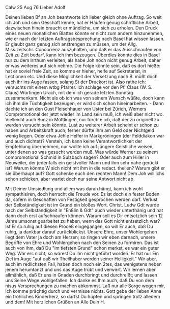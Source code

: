  Calw 25 Aug 76
Lieber Adolf

Deinen lieben Bf an Joh beantworte ich lieber gleich ohne Auftrag. So weit ich Joh und sein Geschäft kenne, hat er Haufen genug schriftliche Arbeit, dazwischen hinein braucht er mündliche, um sich zu erholen. Den Druck eines neuen monatlichen Blattes könnte er nicht zum andern hinzunehmen, wie er nach der letzten Auftragsbesprechung nach Basel hat wissen lassen. Er glaubt ganz genug sich anstrengen zu müssen, um der Allg. Miss.zeitschr. Concurrenz auszuhalten, und daß er das Ausschnaufen von Zeit zu Zeit bedarf, kann ich ihm bezeugen. Überdies könnte dies in Basel nur zu dem Irrthum verleiten, als habe Joh noch nicht genug Arbeit, daher er was weiteres auf sich nehme. Die Folge könnte sein, daß es dort hieße: hat er soviel freie Zeit, so komme er hieher, helfe auf Sekretariat, in Lectionen etc. Und diese Möglichkeit der Versetzung nach B. müßt doch auch ihr ins Auge fassen, solang St der Druckort ist. Also rathe ich: versuchts mit einem wtbg Pfarrer. Ich schlage vor den Pf. Claus (W. S. Claus) Würtingen Urach, mit dem ich gerade letzten Sonntag zusammenkam. Nicht als ob ich was von seinem Wunsch wüßte, doch kann ich ihm die Tüchtigkeit bezeugen, er wird sich schon hineinarbeiten. - Dann dachte ich an den Gust Fleischhauer von Uster bei Zürich, Werners Compromotional der jetzt wieder im Land sein muß, ich weiß aber nicht wo. Vielleicht auch Bunz in Möttlingen, nur fürchte ich, daß der zu originell zu werden versucht sein könnte. Lust zu weiterer Arbeit scheint er schon zu haben und Arbeitskraft auch; ferner dürfte ihm am Geld oder Nichtgeld wenig liegen. Oder etwa Jehle Helfer in Markgröningen (der Felddiakon war und auch dichtet)? Versteh, ich kann keine Verantwortlichkeit der Empfehlung übernehmen, nur wollte ich auf jüngere Geistliche weisen, unter denen so was gesucht werden muß. Was würde Werner zu seinem compromotional Schmid in Sulzbach sagen? Oder auch zum Hiller in Neuweiler, der jedenfalls ein geistvoller Mann und ihm sehr nahe gerückt ist? Warum könnte W sich nicht mit ihm in die redact. theilen? Warum gibt er sie überhaupt auf? Gott schenke euch den rechten Mann! Dem Joh will ichs schon schicken, aber wartet doch nur seine Antwort nicht ab.

Mit Deiner Umsiedlung und allem was daran hängt, kann ich wohl sympathisiren, doch herrscht die Freude vor. Es ist doch ein fester Boden da, sofern in Geschäften von Festigkeit gesprochen werden darf. Verlust der Selbständigkeit ist im Grund ein bloßes Wort. Christ. Ludw Gdt wurde nach der Selbständigkeit in "Enßlin & Gdt" auch wieder unterthänig und hat dann doch erst aufschnaufen können. Warum soll es Dir entsetzlich sein 12 Jahre umsonst gearbeitet zu haben, wenn das Gott nicht entsetzlich war? Ist Er so ruhig auf diesen Proceß eingegangen, so will Er auch, daß Du ruhig, ja dankbar darauf zurückblickst. Unsere Ehre, unser Wohlergehen liegt dem Vater ja doch am Herzen; so ringen wir eben darnach, unsere Begriffe von Ehre und Wohlergehen nach den Seinen zu formiren. Das ist auch von ihm, daß Du "im tiefsten Grund" schon merkst, es war ein guter Weg. Wär ers nicht, so wärest Du ihn nicht geführt worden. Er hat nur Ein Ziel im Auge "auf daß wir Theilhaber werden seiner Heiligkeit." Wir aber, auch im redlichsten Fall, haben doch noch ein 2tes, das wenigstens neben jenem herumtanzt und uns das Auge trübt und verwirrt. Wir lernen aber allmählich, daß Er uns in Gnaden durchbringt und durchreißt; und lassen uns Seine Wege wohlgefallen. Ich danke es Ihm auch, daß Du von dem nisus Versprechungen zu machen abkommst. Laß nur alle Sorge wegen mir, ich komme prächtig durch und vermisse nichts. Gott gebe der lieben Anna ein fröhliches Kinderherz, so darfst Du hüpfen und springen trotz alledem und dem! Mit herzlichen Grüßen an Alle  Dein H.
